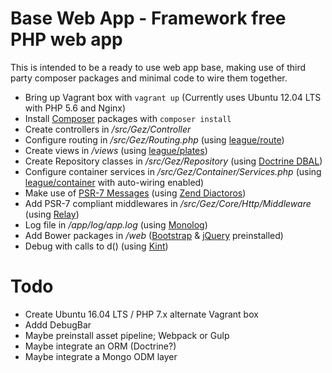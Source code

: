 # Base Web App - Framework free PHP web app

This is intended to be a ready to use web app base, making use of third party composer packages and minimal code to wire them together.

* Bring up Vagrant box with `vagrant up` (Currently uses Ubuntu 12.04 LTS with PHP 5.6 and Nginx)
* Install [Composer](https://getcomposer.org/) packages with `composer install`
* Create controllers in */src/Gez/Controller*
* Configure routing in */src/Gez/Routing.php* (using [league/route](http://route.thephpleague.com/))
* Create views in */views* (using [league/plates](http://platesphp.com/))
* Create Repository classes in */src/Gez/Repository* (using [Doctrine DBAL](http://www.doctrine-project.org/projects/dbal.html))
* Configure container services in */src/Gez/Container/Services.php* (using [league/container](http://container.thephpleague.com/) with auto-wiring enabled)
* Make use of [PSR-7 Messages](http://www.php-fig.org/psr/psr-7/) (using [Zend Diactoros](https://zendframework.github.io/zend-diactoros/))
* Add PSR-7 compliant middlewares in */src/Gez/Core/Http/Middleware* (using [Relay](http://relayphp.com/))
* Log file in */app/log/app.log* (using [Monolog](https://github.com/Seldaek/monolog))
* Add Bower packages in */web* ([Bootstrap](http://getbootstrap.com/) & [jQuery](https://jquery.com/) preinstalled)
* Debug with calls to d() (using [Kint](http://raveren.github.io/kint/))

# Todo

* Create Ubuntu 16.04 LTS / PHP 7.x alternate Vagrant box
* Addd DebugBar
* Maybe preinstall asset pipeline; Webpack or Gulp
* Maybe integrate an ORM (Doctrine?)
* Maybe integrate a Mongo ODM layer
